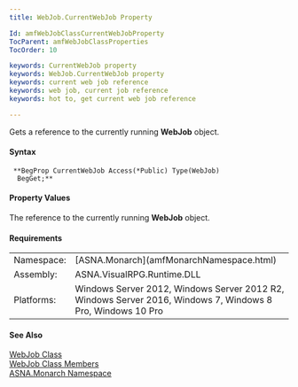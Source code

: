 ```yaml
---
title: WebJob.CurrentWebJob Property

Id: amfWebJobClassCurrentWebJobProperty
TocParent: amfWebJobClassProperties
TocOrder: 10

keywords: CurrentWebJob property
keywords: WebJob.CurrentWebJob property
keywords: current web job reference
keywords: web job, current job reference
keywords: hot to, get current web job reference

---
```


Gets a reference to the currently running **WebJob** object.

#### Syntax
<pre class="prettyprint"><code class="avr"> **BegProp CurrentWebJob Access(*Public) Type(WebJob)
  BegGet;**  </code></pre>

#### Property Values
The reference to the currently running **WebJob** object.
<!-- -->

#### Requirements
<table class="dttable" cellspacing="0" cellpadding="4" width="60%">
           <colgroup>
            <col width="15%" style="font-weight:bold" />
            <col width="85%" />
          </colgroup>
          <tr>
            <td>Namespace:</td>
            <td>[ASNA.Monarch](amfMonarchNamespace.html)</td>
          </tr>
          <tr>
            <td>Assembly:</td>
            <td>ASNA.VisualRPG.Runtime.DLL</td>
          </tr>
         <tr>
            <td>Platforms:</td>
            <td> Windows Server 2012, Windows Server 2012 R2, Windows Server 2016,  Windows 7, Windows 8 Pro, Windows 10 Pro</td>
         </tr>
</table>

<!-- end -->

#### See Also
[WebJob Class](amfWebJobClass.html) <br /> [WebJob Class Members](amfWebJobClassMembers.html) <br /> [ASNA.Monarch Namespace](amfMonarchNamespace.html) 
